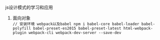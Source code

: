 js设计模式的学习和应用   
1. 面向对象  
`
// 安装环境 webpack以及babel
npm i babel-core babel-loader babel-polyfill babel-preset-es2015 babel-preset-latest html-webpack-plugin webpack-cli webpack-dev-server --save-dev
`